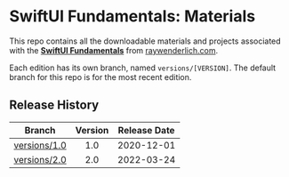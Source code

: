 # SwiftUI Fundamentals: Materials

This repo contains all the downloadable materials and projects associated with the **[SwiftUI Fundamentals](https://www.raywenderlich.com/28684524-swiftui-fundamentals)** from [raywenderlich.com](https://www.raywenderlich.com).

Each edition has its own branch, named `versions/[VERSION]`. The default branch for this repo is for the most recent edition.

## Release History

| Branch                                                                            | Version | Release Date |
| --------------------------------------------------------------------------------- |:-------:|:------------:|
| [versions/1.0](https://github.com/raywenderlich/video-suif-materials/tree/versions/1.0) | 1.0     | 2020-12-01   |
| [versions/2.0](https://github.com/raywenderlich/video-suif-materials/tree/versions/1.0) | 2.0     | 2022-03-24|
